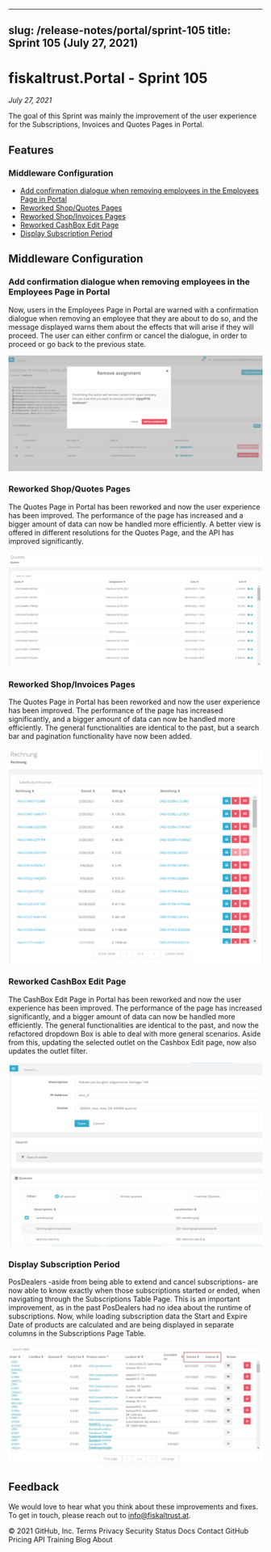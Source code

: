 
---
slug: /release-notes/portal/sprint-105
title: Sprint 105 (July 27, 2021)
---

# fiskaltrust.Portal - Sprint 105
_July 27, 2021_


The goal of this Sprint was mainly the improvement of the user experience for the Subscriptions, Invoices and Quotes Pages in Portal. 

## Features

### Middleware Configuration

- [Add confirmation dialogue when removing employees in the Employees Page in Portal](Add-confirmation-dialogue-when-removing-employees-in-the-Employees-Page-in-Portal)
- [Reworked Shop/Quotes Pages](Reworked-Shop/Quotes-Pages)
- [Reworked Shop/Invoices Pages](Reworked-Shop/Invoices-Pages)
- [Reworked CashBox Edit Page](Reworked-CashBox-Edit-Page)
- [Display Subscription Period](Display-Subscription-Period)


## Middleware Configuration

### Add confirmation dialogue when removing employees in the Employees Page in Portal

Now, users in the Employees Page in Portal are warned with a confirmation dialogue when removing an employee that they are about to do so, and the message displayed warns them about the effects that will arise if they will proceed. 
The user can either confirm or cancel the dialogue, in order to proceed or go back to the previous state.

![image](images/sprint-105/confirmation_dialogue.png)

### Reworked Shop/Quotes Pages

The Quotes Page in Portal has been reworked and now the user experience has been improved. The performance of the page has increased and a bigger amount of data can now be handled more efficiently. A better view is offered in different resolutions for the Quotes Page, and the API has improved significantly.

![image](images/sprint-105/quotes-page.png)

### Reworked Shop/Invoices Pages

The Quotes Page in Portal has been reworked and now the user experience has been improved. The performance of the page has increased significantly, and a bigger amount of data can now be handled more efficiently. The general functionalities are identical to the past, but a search bar and pagination functionality have now been added.

![image](images/sprint-105/invoicepage.png)

### Reworked CashBox Edit Page

The CashBox Edit Page in Portal has been reworked and now the user experience has been improved. The performance of the page has increased significantly, and a bigger amount of data can now be handled more efficiently. The general functionalities are identical to the past, and now the refactored dropdown Box is able to deal with more general scenarios. Aside from this, updating the selected outlet on the Cashbox Edit page, now also updates the outlet filter. 

![image](images/sprint-105/cashbox-edit-page.png)

### Display Subscription Period

PosDealers -aside from being able to extend and cancel subscriptions- are now able to know exactly when those subscriptions started or ended, when navigating through the Subscriptions Table Page. This is an important improvement, as in the past PosDealers had no idea about the runtime of subscriptions. Now, while loading subscription data the Start and Expire Date of products are calculated and are being displayed in separate columns in the Subscriptions Page Table.

![image](images/sprint-105/display-subscription-period.png)

## Feedback
We would love to hear what you think about these improvements and fixes. To get in touch, please reach out to [info@fiskaltrust.at](mailto:info@fiskaltrust.at).

© 2021 GitHub, Inc.
Terms
Privacy
Security
Status
Docs
Contact GitHub
Pricing
API
Training
Blog
About

















